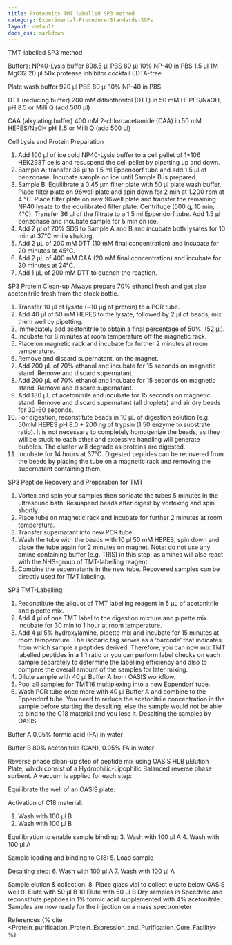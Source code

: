 ```yaml
---
title: Proteomics TMT labelled SP3 method
category: Experimental-Procedure-Standards-SOPs
layout: default
docs_css: markdown
---
```



TMT-labelled SP3 method

Buffers:
NP40-Lysis buffer
898.5 µl PBS
80 µl 10% NP-40 in PBS
1.5 ul 1M MgCl2
20 µl 50x protease inhibitor cocktail EDTA-free

Plate wash buffer
920 µl PBS
80 µl 10% NP-40 in PBS

DTT (reducing buffer)
200 mM dithiothreitol (DTT) in 50 mM HEPES/NaOH, pH 8.5 or Milli Q (add 500 µl)

CAA (alkylating buffer)
400 mM 2-chloroacetamide (CAA) in 50 mM HEPES/NaOH pH 8.5 or Milli Q (add 500 µl)

Cell Lysis and Protein Preparation
1. Add 100 µl of ice cold NP40-Lysis buffer to a cell pellet of 1*106 HEK293T cells and resuspend the cell pellet by pipetting up and down. 
2. Sample A: transfer 36 µl to 1.5 ml Eppendorf tube and add 1.5 µl of benzonase. Incubate sample on ice until Sample B is prepared. 
3. Sample B: Equilibrate a 0.45 µm filter plate with 50 µl plate wash buffer. Place filter plate on 96well plate and spin down for 2 min at 1.200 rpm at 4 °C. Place filter plate on new 96well plate and transfer the remaining NP40 lysate to the equilibrated filter plate. Centrifuge (500 g, 10 min, 4°C). Transfer 36 µl of the filtrate to a 1.5 ml Eppendorf tube. Add 1.5 µl benzonase and incubate sample for 5 min on ice. 
4. Add 2 µl of 20% SDS to Sample A and B and incubate both lysates for 10 min at 37°C while shaking. 
5. Add 2 µL of 200 mM DTT (10 mM final concentration) and incubate for 20 minutes at 45°C. 
6. Add 2 µL of 400 mM CAA (20 mM final concentration) and incubate for 20 minutes at 24°C. 
7. Add 1 µL of 200 mM DTT to quench the reaction.

SP3 Protein Clean-up
Always prepare 70% ethanol fresh and get also acetonitrile fresh from the stock bottle.
1. Transfer 10 µl of lysate (~10 µg of protein) to a PCR tube.
2. Add 40 µl of 50 mM HEPES to the lysate, followed by 2 µl of beads, mix them well by pipetting.
3. Immediately add acetonitrile to obtain a final percentage of 50%, (52 µl).
4. Incubate for 8 minutes at room temperature off the magnetic rack.
5. Place on magnetic rack and incubate for further 2 minutes at room temperature.
6. Remove and discard supernatant, on the magnet.
7. Add 200 µL of 70% ethanol and incubate for 15 seconds on magnetic stand. Remove and discard supernatant.
8. Add 200 µL of 70% ethanol and incubate for 15 seconds on magnetic stand. Remove and discard supernatant.
9. Add 180 µL of acetonitrile and incubate for 15 seconds on magnetic stand. Remove and discard supernatant (all droplets) and air dry beads for 30-60 seconds.
10. For digestion, reconstitute beads in 10 µL of digestion solution (e.g. 50mM HEPES pH 8.0 + 200 ng of trypsin (1:50 enzyme to substrate ratio). It is not necessary to completely homogenize the beads, as they will be stuck to each other and excessive handling will generate bubbles. The cluster will degrade as proteins are digested.
11. Incubate for 14 hours at 37°C.
Digested peptides can be recovered from the beads by placing the tube on a magnetic rack and removing the supernatant containing them.

SP3 Peptide Recovery and Preparation for TMT
1. Vortex and spin your samples then sonicate the tubes 5 minutes in the ultrasound bath. Resuspend
beads after digest by vortexing and spin shortly.
2. Place tube on magnetic rack and incubate for further 2 minutes at room temperature.
3. Transfer supernatant into new PCR tube
4. Wash the tube with the beads with 10 µl 50 mM HEPES, spin down and place the tube again for 2 minutes on magnet. Note: do not use any amine containing buffer (e.g. TRIS) in this step, as amines will also react with the NHS-group of TMT-labelling reagent.
5. Combine the supernatants in the new tube.
Recovered samples can be directly used for TMT labeling.

SP3 TMT-Labelling
1. Reconstitute the aliquot of TMT labelling reagent in 5 µL of acetonitrile and pipette mix.
2. Add 4 µl of one TMT label to the digestion mixture and pipette mix. Incubate for 30 min to 1 hour at room temperature.
3. Add 4 µl 5% hydroxylamine, pipette mix and incubate for 15 minutes at room temperature.
The isobaric tag serves as a ‘barcode’ that indicates from which sample a peptides derived. Therefore, you can now mix TMT labelled peptides in a 1:1 ratio or you can perform label checks on each sample separately to determine the labelling efficiency and also to compare the overall amount of the samples for later mixing.
4. Dilute sample with 40 µl Buffer A from OASIS workflow.
5. Pool all samples for TMT16 multiplexing into a new Eppendorf tube.
6. Wash PCR tube once more with 40 µl Buffer A and combine to the Eppendorf tube.
You need to reduce the acetonitrile concentration in the sample before starting the desalting, else the sample would not be able to bind to the C18 material and you lose it.
Desalting the samples by OASIS

Buffer A
0.05% formic acid (FA) in water

Buffer B
80% acetonitrile (CAN), 0.05% FA in water

Reverse phase clean-up step of peptide mix using OASIS HLB µElution Plate, which consist of a Hydrophilic-Lipophilic Balanced reverse phase sorbent. A vacuum is applied for each step: 

Equilibrate the well of an OASIS plate:

Activation of C18 material:
1. Wash with 100 µl B
2. Wash with 100 µl B

Equilibration to enable sample binding:
3. Wash with 100 µl A
4. Wash with 100 µl A

Sample loading and binding to C18:
5. Load sample

Desalting step:
6. Wash with 100 µl A
7. Wash with 100 µl A

Sample elution & collection:
8. Place glass vial to collect eluate below OASIS well
9. Elute with 50 µl B
10.Elute with 50 µl B
Dry samples in Speedvac and reconstitute peptides in 1% formic acid supplemented with 4% acetonitrile. Samples are now ready for the injection on a mass spectrometer

References
{% cite <Protein_purification_Protein_Expression_and_Purification_Core_Facility> %}

